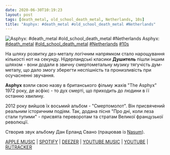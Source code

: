 ```yaml
---
date: 2020-06-30T10:19:23
layout: post
tags: [death_metal, old_school_death_metal, Netherlands, 10s]
title: "Asphyx: #death_metal #old_school_death_metal #Netherlands"
---
```

![Asphyx: #death_metal #old_school_death_metal #Netherlands](/assets/photos/photo_1009@30-06-2020_10-19-23.jpg)
Asphyx: [#death_metal](/tags/#death_metal) [#old_school_death_metal](/tags/#old_school_death_metal) [#Netherlands](/tags/#Netherlands) [#10s](/tags/#10s)

На шляху розвитку дез-металу логічним напрямком стало нарощування кількості нот на секунду. Нідерландські класики **Душитель** пішли іншим шляхом - вони додали в звичну смертометальну музику тягучість дум-металу, що дало змогу зберегти неспішність та пронизливість при осучасненні звучання.

**Asphyx** взяли свою назву в британського фільму жахів &quot;The Asphyx&quot; 1972 року, де асфікс - то дух смерті, що приходить до людини в її останню хвилину.

2012 року вийшов їх восьмий альбом - &quot;Смертомолот&quot;. Він присвячений реальним історичним подіям. Так, додана пісня &quot;Про дні, коли леза стали тупими&quot; - присвята переворотам та стратам Великої французької революції.

Створив звук альбому Дан Ерланд Свано (працював із [Nasum](https://t.me/vast_space_unexplored/2962)).

[APPLE MUSIC](https://music.apple.com/nl/album/deathhammer/1045212115) | [SPOTIFY](https://open.spotify.com/album/1QNXsYD0l2PlzQe6RwG3AL) | [DEEZER](https://www.deezer.com/album/11319444?utm_source=deezer&amp;utm_content=album-11319444&amp;utm_term=1601611822_1593501165&amp;utm_medium=web) | [YOUTUBE MUSIC](https://music.youtube.com/playlist?list=OLAK5uy_m-EDPONWDf5FEBFXpdU6KCg2CDfZLyjzg) | [YOUTUBE](https://www.youtube.com/playlist?list=PLUIOJdJ4UrXVYWBQOlF7EQrsqNzx4g_e1) | [RUTRACKER](https://rutracker.org/forum/viewtopic.php?t=2986097)